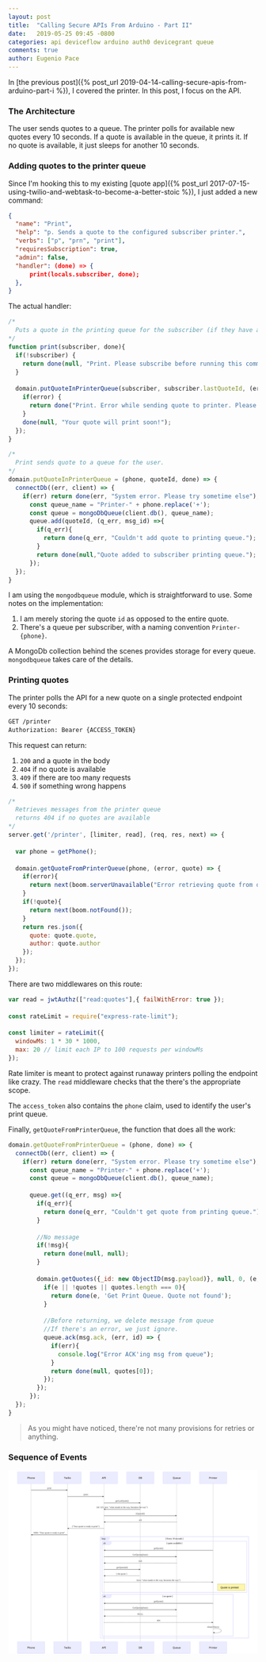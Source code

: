 ```yaml
---
layout: post
title:  "Calling Secure APIs From Arduino - Part II"
date:   2019-05-25 09:45 -0800
categories: api deviceflow arduino auth0 devicegrant queue
comments: true
author: Eugenio Pace
---
```


In [the previous post]({% post_url 2019-04-14-calling-secure-apis-from-arduino-part-i %}), I covered the printer. In this post, I focus on the API.

### The Architecture

The user sends quotes to a queue. The printer polls for available new quotes every 10 seconds. If a quote is available in the queue, it prints it. If no quote is available, it just sleeps for another 10 seconds.

### Adding quotes to the printer queue

Since I'm hooking this to my existing [quote app]({% post_url 2017-07-15-using-twilio-and-webtask-to-become-a-better-stoic %}), I just added a new command:

```json
{
  "name": "Print",
  "help": "p. Sends a quote to the configured subscriber printer.",
  "verbs": ["p", "prn", "print"],
  "requiresSubscription": true,
  "admin": false,
  "handler": (done) => {
      print(locals.subscriber, done);
  },
}
```

The actual handler:

```js
/*
  Puts a quote in the printing queue for the subscriber (if they have a printer).
*/
function print(subscriber, done){
  if(!subscriber) { 
    return done(null, "Print. Please subscribe before running this command."); 
  }

  domain.putQuoteInPrinterQueue(subscriber, subscriber.lastQuoteId, (error, msg)=>{
    if(error) { 
      return done("Print. Error while sending quote to printer. Please retry."); 
    }
    done(null, "Your quote will print soon!");
  });
}
```


```js
/*
  Print sends quote to a queue for the user.
*/
domain.putQuoteInPrinterQueue = (phone, quoteId, done) => {
  connectDb((err, client) => {
    if(err) return done(err, "System error. Please try sometime else");
      const queue_name = "Printer-" + phone.replace('+');
      const queue = mongoDbQueue(client.db(), queue_name);
      queue.add(quoteId, (q_err, msg_id) =>{
        if(q_err){
          return done(q_err, "Couldn't add quote to printing queue.");
        }
        return done(null,"Quote added to subscriber printing queue.");
      });
  });  
}
```

I am using the `mongodbqueue` module, which is straightforward to use. Some notes on the implementation:

1. I am merely storing the quote `id` as opposed to the entire quote.
2. There's a queue per subscriber, with a naming convention `Printer-{phone}`. 

A MongoDb collection behind the scenes provides storage for every queue.  `mongodbqueue` takes care of the details.

### Printing quotes

The printer polls the API for a new quote on a single protected endpoint every 10 seconds:

```sh
GET /printer
Authorization: Bearer {ACCESS_TOKEN}
```

This request can return:

1. `200` and a quote in the body
2. `404` if no quote is available
3. `409` if there are too many requests
3. `500` if something wrong happens


```js
/*
  Retrieves messages from the printer queue
  returns 404 if no quotes are available
*/
server.get('/printer', [limiter, read], (req, res, next) => {
  
  var phone = getPhone();

  domain.getQuoteFromPrinterQueue(phone, (error, quote) => {
    if(error){
      return next(boom.serverUnavailable("Error retrieving quote from queue", err)); 
    }
    if(!quote){
      return next(boom.notFound());
    }
    return res.json({
      quote: quote.quote,
      author: quote.author
    });
  });
});
```

There are two middlewares on this route:

```js
var read = jwtAuthz(["read:quotes"],{ failWithError: true });

const rateLimit = require("express-rate-limit");
  
const limiter = rateLimit({
  windowMs: 1 * 30 * 1000,
  max: 20 // limit each IP to 100 requests per windowMs
});
```

Rate limiter is meant to protect against runaway printers polling the endpoint like crazy. The `read` middleware checks that the there's the appropriate scope.

The `access_token` also contains the `phone` claim, used to identify the user's print queue.

Finally,  `getQuoteFromPrinterQueue`, the function that does all the work:

```js
domain.getQuoteFromPrinterQueue = (phone, done) => {
  connectDb((err, client) => {
    if(err) return done(err, "System error. Please try sometime else");
      const queue_name = "Printer-" + phone.replace('+');
      const queue = mongoDbQueue(client.db(), queue_name);

      queue.get((q_err, msg) =>{
        if(q_err){
          return done(q_err, "Couldn't get quote from printing queue.");
        }

        //No message
        if(!msg){
          return done(null, null);
        }
        
        domain.getQuotes({_id: new ObjectID(msg.payload)}, null, 0, (e, quotes) =>{
          if(e || !quotes || quotes.length === 0){ 
            return done(e, 'Get Print Queue. Quote not found'); 
          }

          //Before returning, we delete message from queue
          //If there's an error, we just ignore.
          queue.ack(msg.ack, (err, id) => {
            if(err){
              console.log("Error ACK'ing msg from queue");
            }
            return done(null, quotes[0]);
          });
        });
      });
  });  
}
```

> As you might have noticed, there're not many provisions for retries or anything. 

### Sequence of Events

<!---
sequenceDiagram
Phone->>Twilio: print
Twilio->>API: /print
API->>DB: getLastQuote()
DB->>API: {id: 123, text: "what stands in the way, becomes the way"}
API->>Queue: {QuoteId}
Queue->>API: ack
API->>Twilio: {"Your quote is ready to print"}
Twilio->>Phone: SMS: "Your quote is ready to print"

loop Every 10 seconds
alt quote available
 Printer->>API: getQuote()
 API->>Queue: GetQuote(phone)
 Queue->>API: {id}
 API->>+DB: getQuote(id)
 DB->>API: { the quote }
 API->>Printer: {text: "what stands in the way, becomes the way"}
 Note right of Printer: Quote is printed
end
alt no quote
 Printer->>API: getQuote()
 API->>Queue: GetQuote(phone)
 Queue->>API: NULL
 API->>Printer: 404
 Printer->>Printer: sleep(10secs)
end
end
-->

![](/media/mermaid-diagram-20190520123053.svg)
